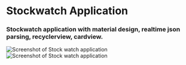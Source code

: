 # Stockwatch Application  

### Stockwatch application with material design, realtime json parsing, recyclerview, cardview.
![Screenshot of Stock watch application](https://github.com/akulkarnihawk1995/Android-Projects/blob/master/StockWatchApp/Screen%20Shot%202020-04-26%20at%205.52.37%20PM.png)
![Screenshot of Stock watch application](https://github.com/akulkarnihawk1995/Android-Projects/blob/master/StockWatchApp/Screen%20Shot%202020-04-26%20at%205.52.37%20PM.png)

